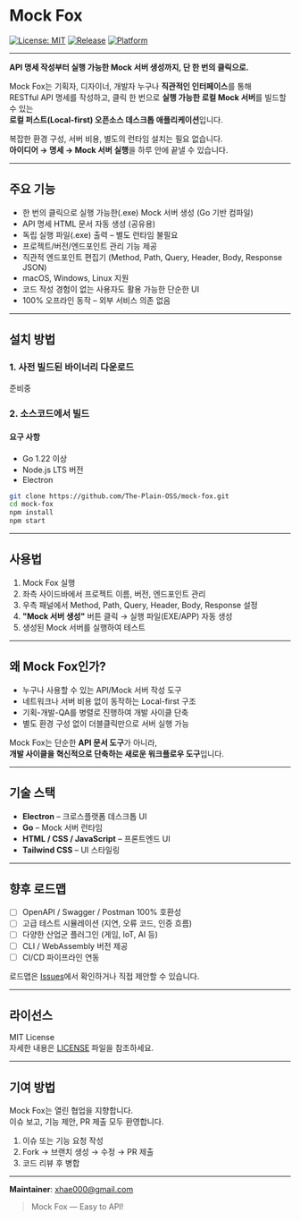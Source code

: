 # Mock Fox

[![License: MIT](https://img.shields.io/badge/License-MIT-yellow.svg)](LICENSE)
[![Release](https://img.shields.io/github/v/release/The-Plain-OSS/mock-fox?color=blue)](https://github.com/The-Plain-OSS/mock-fox/releases)
[![Platform](https://img.shields.io/badge/platform-macOS%20|%20Windows-lightgrey)]()

---

**API 명세 작성부터 실행 가능한 Mock 서버 생성까지, 단 한 번의 클릭으로.**

Mock Fox는 기획자, 디자이너, 개발자 누구나 **직관적인 인터페이스**를 통해  
RESTful API 명세를 작성하고, 클릭 한 번으로 **실행 가능한 로컬 Mock 서버**를 빌드할 수 있는  
**로컬 퍼스트(Local-first) 오픈소스 데스크톱 애플리케이션**입니다.

복잡한 환경 구성, 서버 비용, 별도의 런타임 설치는 필요 없습니다.  
**아이디어 → 명세 → Mock 서버 실행**을 하루 안에 끝낼 수 있습니다.

---

## 주요 기능

- 한 번의 클릭으로 실행 가능한(.exe) Mock 서버 생성 (Go 기반 컴파일)
- API 명세 HTML 문서 자동 생성 (공유용)
- 독립 실행 파일(.exe) 출력 – 별도 런타임 불필요
- 프로젝트/버전/엔드포인트 관리 기능 제공
- 직관적 엔드포인트 편집기 (Method, Path, Query, Header, Body, Response JSON)
- macOS, Windows, Linux 지원
- 코드 작성 경험이 없는 사용자도 활용 가능한 단순한 UI
- 100% 오프라인 동작 – 외부 서비스 의존 없음

---

## 설치 방법

### 1. 사전 빌드된 바이너리 다운로드

준비중

### 2. 소스코드에서 빌드

#### 요구 사항

- Go 1.22 이상
- Node.js LTS 버전
- Electron

```bash
git clone https://github.com/The-Plain-OSS/mock-fox.git
cd mock-fox
npm install
npm start
```

---

## 사용법

1. Mock Fox 실행
2. 좌측 사이드바에서 프로젝트 이름, 버전, 엔드포인트 관리
3. 우측 패널에서 Method, Path, Query, Header, Body, Response 설정
4. **"Mock 서버 생성"** 버튼 클릭 → 실행 파일(EXE/APP) 자동 생성
5. 생성된 Mock 서버를 실행하여 테스트

---

## 왜 Mock Fox인가?

- 누구나 사용할 수 있는 API/Mock 서버 작성 도구
- 네트워크나 서버 비용 없이 동작하는 Local-first 구조
- 기획-개발-QA를 병렬로 진행하여 개발 사이클 단축
- 별도 환경 구성 없이 더블클릭만으로 서버 실행 가능

Mock Fox는 단순한 **API 문서 도구**가 아니라,  
**개발 사이클을 혁신적으로 단축하는 새로운 워크플로우 도구**입니다.

---

## 기술 스택

- **Electron** – 크로스플랫폼 데스크톱 UI
- **Go** – Mock 서버 런타임
- **HTML / CSS / JavaScript** – 프론트엔드 UI
- **Tailwind CSS** – UI 스타일링

---

## 향후 로드맵

- [ ] OpenAPI / Swagger / Postman 100% 호환성
- [ ] 고급 테스트 시뮬레이션 (지연, 오류 코드, 인증 흐름)
- [ ] 다양한 산업군 플러그인 (게임, IoT, AI 등)
- [ ] CLI / WebAssembly 버전 제공
- [ ] CI/CD 파이프라인 연동

로드맵은 [Issues](https://github.com/The-Plain-OSS/mock-fox/issues)에서 확인하거나 직접 제안할 수 있습니다.

---

## 라이선스

MIT License  
자세한 내용은 [LICENSE](LICENSE) 파일을 참조하세요.

---

## 기여 방법

Mock Fox는 열린 협업을 지향합니다.  
이슈 보고, 기능 제안, PR 제출 모두 환영합니다.

1. 이슈 또는 기능 요청 작성
2. Fork → 브랜치 생성 → 수정 → PR 제출
3. 코드 리뷰 후 병합

---

**Maintainer**: [xhae000@gmail.com](mailto:xhae000@gmail.com)

> Mock Fox — Easy to API!
